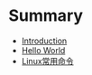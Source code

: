 # Summary

* [Introduction](README.md)
* [Hello World](hello-world.md)
* [Linux常用命令](linuxchang-yong-ming-ling.md)

